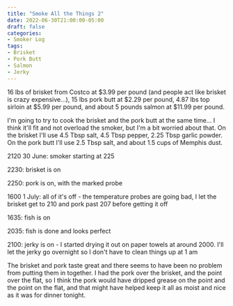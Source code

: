 ```yaml
---
title: "Smoke All the Things 2"
date: 2022-06-30T21:00:00-05:00
draft: false
categories:
- Smoker Log
tags:
- Brisket
- Pork Butt
- Salmon
- Jerky
---
```


16 lbs of brisket from Costco at $3.99 per pound (and people act like brisket is crazy expensive...), 15 lbs pork butt at $2.29 per pound, 4.87 lbs top sirloin at $5.99 per pound, and about 5 pounds salmon at $11.99 per pound.

I'm going to try to cook the brisket and the pork butt at the same time...  I think it'll fit and not overload the smoker, but I'm a bit worried about that.  On the brisket I'll use 4.5 Tbsp salt, 4.5 Tbsp pepper, 2.25 Tbsp garlic powder.  On the pork butt I'll use 2.5 Tbsp salt, and about 1.5 cups of Memphis dust.

2120 30 June: smoker starting at 225

2230: brisket is on

2250: pork is on, with the marked probe

1600 1 July: all of it's off - the temperature probes are going bad, I let the brisket get to 210 and pork past 207 before getting it off

1635: fish is on

2035: fish is done and looks perfect

2100: jerky is on - I started drying it out on paper towels at around 2000.  I'll let the jerky go overnight so I don't have to clean things up at 1 am

The brisket and pork taste great and there seems to have been no problem from putting them in together.  I had the pork over the brisket, and the point over the flat, so I think the pork would have dripped grease on the point and the point on the flat, and that might have helped keep it all as moist and nice as it was for dinner tonight.
